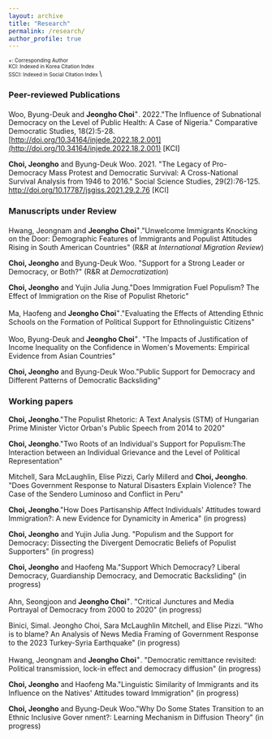 ```yaml
---
layout: archive
title: "Research"
permalink: /research/
author_profile: true
---
```

<font size="1"> +: Corresponding Author  </font> \
<font size="1"> KCI: Indexed in Korea Citation Index </font> \
<font size="1"> SSCI: Indexed in Social Citation Index </font> \

### Peer-reviewed Publications 
Woo, Byung-Deuk and **Jeongho Choi**<sup>+</sup>. 2022."The Influence of Subnational Democracy on the Level of Public Health: A Case of Nigeria." Comparative Democratic Studies, 18(2):5-28. [http://doi.org/10.34164/injede.2022.18.2.001](http://doi.org/10.34164/injede.2022.18.2.001) [KCI]

**Choi, Jeongho** and Byung-Deuk Woo. 2021. "The Legacy of Pro-Democracy Mass Protest and Democratic Survival: A Cross-National Survival Analysis from 1946 to 2016." Social Science Studies, 29(2):76-125. <http://doi.org/10.17787/jsgiss.2021.29.2.76> [KCI]

### Manuscripts under Review 
Hwang, Jeongnam and **Jeongho Choi**<sup>+</sup>."Unwelcome Immigrants Knocking on the Door: Demographic Features of Immigrants and Populist Attitudes Rising in South American Countries" (R&R at *International Migration Review*)

**Choi, Jeongho** and Byung-Deuk Woo. "Support for a Strong Leader or Democracy, or Both?" (R&R at *Democratization*)

**Choi, Jeongho** and Yujin Julia Jung."Does Immigration Fuel Populism? The Effect of Immigration on the Rise of Populist Rhetoric"

Ma, Haofeng and **Jeongho Choi**<sup>+</sup>."Evaluating the Effects of Attending Ethnic Schools on the Formation of Political Support for Ethnolinguistic Citizens"

Woo, Byung-Deuk and **Jeongho Choi**<sup>+</sup>. "The Impacts of Justification of Income Inequality on the Confidence in Women's Movements: Empirical Evidence from Asian Countries"

**Choi, Jeongho** and Byung-Deuk Woo."Public Support for Democracy and Different Patterns of Democratic Backsliding"

### Working papers 
**Choi, Jeongho**."The Populist Rhetoric: A Text Analysis (STM) of Hungarian Prime Minister Victor Orban's Public Speech from 2014 to 2020"

**Choi, Jeongho**."Two Roots of an Individual's Support for Populism:The Interaction between an Individual Grievance and the Level of Political Representation"

Mitchell, Sara McLaughlin, Elise Pizzi, Carly Millerd and **Choi, Jeongho**. "Does Government Response to Natural Disasters Explain Violence? The Case of the Sendero Luminoso and Conflict in Peru"

**Choi, Jeongho**."How Does Partisanship Affect Individuals' Attitudes toward Immigration?: A new Evidence for Dynamicity in America" (in progress)

**Choi, Jeongho** and Yujin Julia Jung. "Populism and the Support for Democracy: Dissecting the Divergent Democratic Beliefs of Populist Supporters" (in progress)

**Choi, Jeongho** and Haofeng Ma."Support Which Democracy? Liberal Democracy, Guardianship Democracy, and Democratic Backsliding" (in progress)

Ahn, Seongjoon and **Jeongho Choi**<sup>+</sup>. "Critical Junctures and Media Portrayal of Democracy from 2000 to 2020" (in progress)

Binici, Simal. Jeongho Choi, Sara McLaughlin Mitchell, and Elise Pizzi. "Who is to blame? An Analysis of News Media Framing of Government Response to the 2023 Turkey-Syria Earthquake" (in progress)

Hwang, Jeongnam and **Jeongho Choi**<sup>+</sup>. "Democratic remittance revisited: Political transmission, lock-in effect and democracy diffusion" (in progress)

**Choi, Jeongho** and Haofeng Ma."Linguistic Similarity of Immigrants and its Influence on the Natives' Attitudes toward Immigration" (in progress)

**Choi, Jeongho** and Byung-Deuk Woo."Why Do Some States Transition to an Ethnic Inclusive Gover nment?: Learning Mechanism in Diffusion Theory" (in progress)



